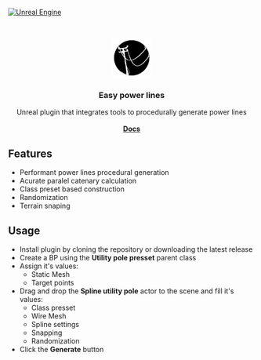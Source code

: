 <a href="https://www.unrealengine.com/">![Unreal Engine](https://img.shields.io/badge/Unreal-5.4%2B-dea309)</a>

<br/>
<p align="center">
  <a href="https://github.com/Bumvolla/UE_EasyPowerLines">
    <img src="Resources/Icon128.png" alt="Logo" width="80" height="80">
  </a>
<h3 align="center">Easy power lines</h3>

  <p align="center">
     Unreal plugin that integrates tools to procedurally generate power lines
    <br/>
    <br/>
    <a href="https://bumvolla.github.io/2025/02/20/EasyPowerLinesDocs/"><strong>Docs</strong></a>
  </p>

## Features

- Performant power lines procedural generation
- Acurate paralel catenary calculation
- Class preset based construction
- Randomization
- Terrain snaping

## Usage

- Install plugin by cloning the repository or downloading the latest release
- Create a BP using the <strong>Utility pole presset</strong> parent class
- Assign it's values:
  - Static Mesh
  - Target points
- Drag and drop the <strong>Spline utility pole</strong> actor to the scene and fill it's values:
  - Class presset
  - Wire Mesh
  - Spline settings
  - Snapping
  - Randomization
- Click the <strong>Generate</strong> button
